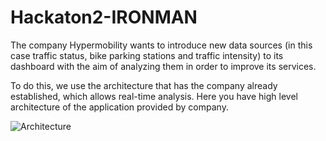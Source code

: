 # Hackaton2-IRONMAN
The company Hypermobility wants to introduce new data sources (in this case traffic status, bike parking stations and traffic intensity) to its dashboard with the aim of analyzing them in order to improve its services. 

To do this, we use the architecture that has the company already established, which allows real-time analysis.
Here you have high level architecture of the application provided by company.

![Architecture](https://user-images.githubusercontent.com/55293318/72804819-b088e300-3c51-11ea-8a1c-2d9d63af74a7.PNG)
